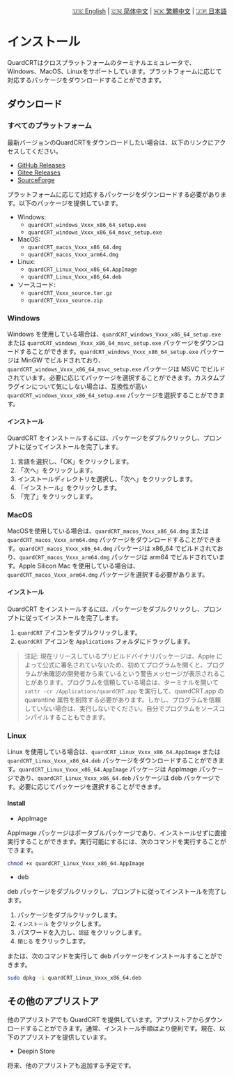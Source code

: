 <div style="text-align: right"><a href="../../en/latest/installation.html">🇺🇸 English</a> | <a href="../../zh-cn/latest/installation.html">🇨🇳 简体中文</a> | <a href="../../zh-tw/latest/installation.html">🇭🇰 繁體中文</a> | <a href="../../ja/latest/installation.html">🇯🇵 日本語</a></div>

# インストール

QuardCRTはクロスプラットフォームのターミナルエミュレータで、Windows、MacOS、Linuxをサポートしています。プラットフォームに応じて対応するパッケージをダウンロードすることができます。

## ダウンロード

### すべてのプラットフォーム

最新バージョンのQuardCRTをダウンロードしたい場合は、以下のリンクにアクセスしてください。

- [GitHub Releases](https://github.com/QQxiaoming/quardCRT/releases)
- [Gitee Releases](https://gitee.com/QQxiaoming/quardCRT/releases)
- [SourceForge](https://sourceforge.net/projects/quardcrt/files/)

プラットフォームに応じて対応するパッケージをダウンロードする必要があります。以下のパッケージを提供しています。

- Windows: 
    - `quardCRT_windows_Vxxx_x86_64_setup.exe`
    - `quardCRT_windows_Vxxx_x86_64_msvc_setup.exe`
- MacOS: 
    - `quardCRT_macos_Vxxx_x86_64.dmg`
    - `quardCRT_macos_Vxxx_arm64.dmg`
- Linux: 
    - `quardCRT_Linux_Vxxx_x86_64.AppImage`
    - `quardCRT_Linux_Vxxx_x86_64.deb`
- ソースコード: 
    - `quardCRT_Vxxx_source.tar.gz`
    - `quardCRT_Vxxx_source.zip`

### Windows

Windows を使用している場合は、`quardCRT_windows_Vxxx_x86_64_setup.exe` または `quardCRT_windows_Vxxx_x86_64_msvc_setup.exe` パッケージをダウンロードすることができます。`quardCRT_windows_Vxxx_x86_64_setup.exe` パッケージは MinGW でビルドされており、`quardCRT_windows_Vxxx_x86_64_msvc_setup.exe` パッケージは MSVC でビルドされています。必要に応じてパッケージを選択することができます。カスタムプラグインについて気にしない場合は、互換性が高い `quardCRT_windows_Vxxx_x86_64_setup.exe` パッケージを選択することができます。

#### インストール 

QuardCRT をインストールするには、パッケージをダブルクリックし、プロンプトに従ってインストールを完了します。

1. 言語を選択し、「OK」をクリックします。
2. 「次へ」をクリックします。
3. インストールディレクトリを選択し、「次へ」をクリックします。
4. 「インストール」をクリックします。
5. 「完了」をクリックします。

### MacOS

MacOSを使用している場合は、`quardCRT_macos_Vxxx_x86_64.dmg` または `quardCRT_macos_Vxxx_arm64.dmg` パッケージをダウンロードすることができます。`quardCRT_macos_Vxxx_x86_64.dmg` パッケージは x86_64 でビルドされており、`quardCRT_macos_Vxxx_arm64.dmg` パッケージは arm64 でビルドされています。Apple Silicon Mac を使用している場合は、`quardCRT_macos_Vxxx_arm64.dmg` パッケージを選択する必要があります。

#### インストール

QuardCRT をインストールするには、パッケージをダブルクリックし、プロンプトに従ってインストールを完了します。

1. `quardCRT` アイコンをダブルクリックします。
2. `quardCRT` アイコンを `Applications` フォルダにドラッグします。

> 注記: 現在リリースしているプリビルドバイナリパッケージは、Apple によって公式に署名されていないため、初めてプログラムを開くと、プログラムが未確認の開発者から来ているという警告メッセージが表示されることがあります。プログラムを信頼している場合は、ターミナルを開いて `xattr -cr /Applications/quardCRT.app` を実行して、quardCRT.app の quarantine 属性を削除する必要があります。しかし、プログラムを信頼していない場合は、実行しないでください。自分でプログラムをソースコンパイルすることもできます。

### Linux

Linux を使用している場合は、`quardCRT_Linux_Vxxx_x86_64.AppImage` または `quardCRT_Linux_Vxxx_x86_64.deb` パッケージをダウンロードすることができます。`quardCRT_Linux_Vxxx_x86_64.AppImage` パッケージは AppImage パッケージであり、`quardCRT_Linux_Vxxx_x86_64.deb` パッケージは deb パッケージです。必要に応じてパッケージを選択することができます。

#### Install

- AppImage

AppImage パッケージはポータブルパッケージであり、インストールせずに直接実行することができます。実行可能にするには、次のコマンドを実行することができます。

```bash
chmod +x quardCRT_Linux_Vxxx_x86_64.AppImage
```

- deb

deb パッケージをダブルクリックし、プロンプトに従ってインストールを完了します。

1. パッケージをダブルクリックします。
2. `インストール` をクリックします。
3. パスワードを入力し、`認証` をクリックします。
4. `閉じる` をクリックします。

または、次のコマンドを実行して deb パッケージをインストールすることができます。

```bash
sudo dpkg -i quardCRT_Linux_Vxxx_x86_64.deb
```

## その他のアプリストア

他のアプリストアでも QuardCRT を提供しています。アプリストアからダウンロードすることができます。通常、インストール手順はより便利です。現在、以下のアプリストアを提供しています。

- Deepin Store

将来、他のアプリストアも追加する予定です。
